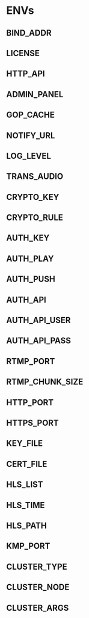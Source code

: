 # ENVs

## BIND_ADDR

## LICENSE

## HTTP_API

## ADMIN_PANEL

## GOP_CACHE

## NOTIFY_URL

## LOG_LEVEL

## TRANS_AUDIO

## CRYPTO_KEY

## CRYPTO_RULE

## AUTH_KEY

## AUTH_PLAY

## AUTH_PUSH

## AUTH_API

## AUTH_API_USER

## AUTH_API_PASS

## RTMP_PORT

## RTMP_CHUNK_SIZE

## HTTP_PORT

## HTTPS_PORT

## KEY_FILE

## CERT_FILE

## HLS_LIST

## HLS_TIME

## HLS_PATH

## KMP_PORT

## CLUSTER_TYPE

## CLUSTER_NODE

## CLUSTER_ARGS
